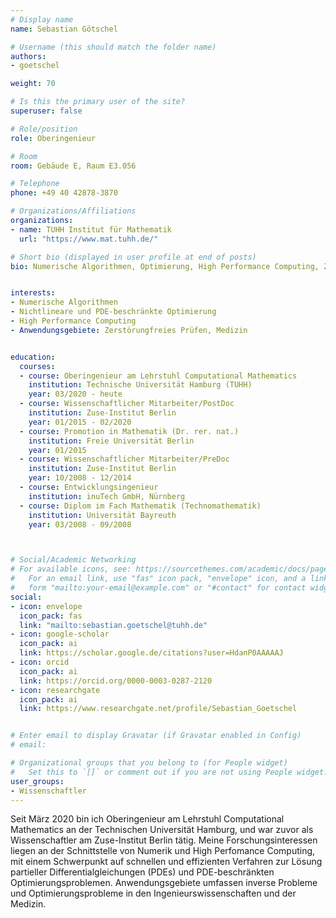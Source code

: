 ```yaml
---
# Display name
name: Sebastian Götschel

# Username (this should match the folder name)
authors:
- goetschel

weight: 70

# Is this the primary user of the site?
superuser: false

# Role/position
role: Oberingenieur

# Room
room: Gebäude E, Raum E3.056

# Telephone
phone: +49 40 42878-3870

# Organizations/Affiliations
organizations:
- name: TUHH Institut für Mathematik
  url: "https://www.mat.tuhh.de/"

# Short bio (displayed in user profile at end of posts)
bio: Numerische Algorithmen, Optimierung, High Performance Computing, Zerstörungsfreies Prüfen


interests:
- Numerische Algorithmen
- Nichtlineare und PDE-beschränkte Optimierung
- High Performance Computing
- Anwendungsgebiete: Zerstörungfreies Prüfen, Medizin


education:
  courses:
  - course: Oberingenieur am Lehrstuhl Computational Mathematics
    institution: Technische Universität Hamburg (TUHH)
    year: 03/2020 - heute
  - course: Wissenschaftlicher Mitarbeiter/PostDoc
    institution: Zuse-Institut Berlin
    year: 01/2015 - 02/2020
  - course: Promotion in Mathematik (Dr. rer. nat.)
    institution: Freie Universität Berlin
    year: 01/2015
  - course: Wissenschaftlicher Mitarbeiter/PreDoc
    institution: Zuse-Institut Berlin
    year: 10/2008 - 12/2014
  - course: Entwicklungsingenieur
    institution: inuTech GmbH, Nürnberg
  - course: Diplom im Fach Mathematik (Technomathematik)
    institution: Universität Bayreuth
    year: 03/2008 - 09/2008



# Social/Academic Networking
# For available icons, see: https://sourcethemes.com/academic/docs/page-builder/#icons
#   For an email link, use "fas" icon pack, "envelope" icon, and a link in the
#   form "mailto:your-email@example.com" or "#contact" for contact widget.
social:
- icon: envelope
  icon_pack: fas
  link: "mailto:sebastian.goetschel@tuhh.de"
- icon: google-scholar
  icon_pack: ai
  link: https://scholar.google.de/citations?user=HdanP0AAAAAJ
- icon: orcid
  icon_pack: ai
  link: https://orcid.org/0000-0003-0287-2120
- icon: researchgate
  icon_pack: ai
  link: https://www.researchgate.net/profile/Sebastian_Goetschel


# Enter email to display Gravatar (if Gravatar enabled in Config)
# email:

# Organizational groups that you belong to (for People widget)
#   Set this to `[]` or comment out if you are not using People widget.
user_groups:
- Wissenschaftler
---
```


Seit März 2020 bin ich Oberingenieur am Lehrstuhl Computational Mathematics an der Technischen Universität Hamburg,
und war zuvor als Wissenschaftler am Zuse-Institut Berlin tätig. Meine Forschungsinteressen liegen an der Schnittstelle von Numerik und High Perfomance Computing, mit einem Schwerpunkt auf schnellen und effizienten Verfahren zur Lösung partieller Differentialgleichungen (PDEs) und PDE-beschränkten Optimierungsproblemen. Anwendungsgebiete umfassen inverse Probleme und Optimierungsprobleme in den Ingenieurswissenschaften und der Medizin.

